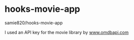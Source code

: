 # hooks-movie-app
samie820/hooks-movie-app

I used an API key for the movie library by www.omdbapi.com
